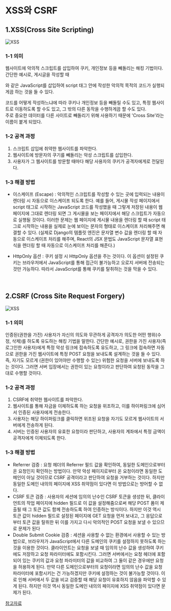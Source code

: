 # **XSS와 CSRF**

## **1.XSS(Cross Site Scripting)**
![XSS](https://img1.daumcdn.net/thumb/R1280x0/?scode=mtistory2&fname=https%3A%2F%2Fblog.kakaocdn.net%2Fdn%2Fbboce8%2FbtqOS9uboGm%2FsMXcw0bwhTvdk3Kk3cdrW0%2Fimg.png)

### **1-1 의미**
 웹사이트에 악의적 스크립트를 삽입하여 쿠키, 개인정보 등을 빼돌리는 해킹 기법이다. 간단한 예시로, 게시글을 작성할 때  
<script>...</script>와 같은 JavaScript를 삽입하여 script 태그 안에 작성한 악의적 목적의 코드가 실행되게끔 하는 것을 들 수 있다.  
 코드를 어떻게 작성하느냐에 따라 쿠키나 개인정보 등을 빼돌릴 수도 있고, 특정 웹사이트로 이동하도록 할 수도 있고, 그 밖의 다른 동작을 수행하게끔 할 수도 있다.  
 주로 중요한 데이터를 다른 사이트로 빼돌리기 위해 사용하기 때문에 'Cross Site'라는 이름이 붙게 되었다.


### **1-2 공격 과정**
1. 스크립트 삽입에 취약한 웹사이트를 파악한다.
2. 웹사이트에 방문자의 쿠기를 빼돌리는 악성 스크립트를 삽입한다.
3. 사용자가 그 웹사이트를 방문할 때마다 해당 사용자의 쿠키가 공격자에게로 전달된다.

### **1-3 해결 방법**
* 이스케이프 (Escape) : 악의적인 스크립트를 작성할 수 있는 곳에 입력되는 내용이 렌더링 시 자동으로 이스케이프 되도록 한다. 예를 들어, 게시물 작성 페이지에서 script 태그로 시작하는 JavaScript 코드를 작성했을 때 그렇게 저장된 내용이 웹 페이지에 그대로 렌더링 되면 그 게시물을 보는 페이지에서 해당 스크립트가 자동으로 실행될 것이다. 이러한 문제는 웹 페이지에 게시물 내용을 렌더링 할 때 script 태그로 시작하는 내용을 실제로 눈에 보이는 문자의 형태로 이스케이프 처리해주면 해결할 수 있다. (실제로 Django의 템플릿 엔진은 문자열 변수 값을 렌더링 할 때 자동으로 이스케이프 처리를 해주며, React의 JSX 문법도 JavaScript 문자열 표현식을 렌더링 할 때 자동으로 이스케이프 처리를 해준다.)

* HttpOnly 옵션 : 쿠키 설정 시 HttpOnly 옵션을 주는 것이다. 이 옵션이 설정된 쿠키는 브라우저에서 JavaScript를 통해 접근이 불가능하고 오로지 서버에 전송되는 것만 가능하다. 따라서 JavaScript를 통해 쿠키를 탈취하는 것을 막을 수 있다.
<br><br><br>
## **2.CSRF (Cross Site Request Forgery)**
![XSS](https://img1.daumcdn.net/thumb/R1280x0/?scode=mtistory2&fname=https%3A%2F%2Fblog.kakaocdn.net%2Fdn%2FMI6sE%2FbtqF3b1O8hW%2FFudYL6s13X3CALTRhHbWO0%2Fimg.png)

### **1-1 의미**
 인증된(권한을 가진) 사용자가 자신의 의도와 무관하게 공격자가 의도한 어떤 행위(수정, 삭제)를 하도록 유도하는 해킹 기법을 말한다. 
 간단한 예시로, 권한을 가진 사용자(즉 로그인한 사용자)에게 특정 악성 링크에 접속하도록 유도하고, 
 그 링크에 접속하면 자동으로 권한을 가진 웹사이트에 특정 POST 요청을 보내도록 설계하는 것을 들 수 있다. 
 즉, 자기도 모르게 (권한이 있어야만 수행할 수 있는) 위험한 요청을 서버에 보내도록 하는 것이다. 그러면 서버 입장에서는 권한이 있는 요청이라고 판단하여 요청된 동작을 그대로 수행할 것이다.


### **1-2 공격 과정**
1. CSRF에 취약한 웹사이트를 파악한다.
2. 웹사이트를 통해 자금을 이체하도록 하는 요청을 위조하고, 이를 하이퍼링크에 심어서 인증된 사용자에게 전송한다.
3. 사용자는 해당 하이퍼링크를 클릭하면 위조된 요청을 자기도 모르게 웹사이트의 서버에게 전송하게 된다.
4. 서버는 인증된 사용자의 유효한 요청이라 판단하고, 사용자의 계좌에서 특정 금액이 공격자에게 이체되도록 한다.

### **1-3 해결 방법**
* Referrer 검증 : 요청 헤더의 Referrer 필드 값을 확인하여, 동일한 도메인으로부터 온 요청인지 확인하는 방법이다. 만약 악성 페이지로부터 온 요청이라면 동일한 도메인이 아닐 것이므로 CSRF 공격이라고 판단하여 요청을 거부하는 것이다. 하지만 동일한 도메인 내의의 페이지에 XSS 취약점이 있다면 이 방법으로는 방어할 수 없다.
* CSRF 토큰 검증 : 사용자의 세션에 임의의 난수인 CSRF 토큰을 생성한 뒤, 클라이언트의 작업 페이지에 hidden 필드로 이 값을 설정해줌으로써 해당 POST 폼이 제출될 때 그 토큰 값도 함께 전송하도록 하여 인증하는 방식이다. 하지만 이것 역시 토큰 값이 hidden 필드로 설정된 페이지에 GET 요청을 먼저 보내고, 그 응답으로부터 토큰 값을 탈취한 뒤 이를 가지고 다시 악의적인 POST 요청을 보낼 수 있으므로 문제가 된다
* Double Submit Cookie 검증 : 세션을 사용할 수 없는 환경에서 사용할 수 있는 방법으로, 브라우저가 JavaScript에서 다른 도메인의 쿠키를 설정하지 못하도록 하는 것을 이용한 것이다. 클라이언트는 요청을 보낼 때 임의의 난수 값을 생성하여 쿠키에도 저장하고 요청 파라미터에도 포함시킨다. 그러면 서버에서는 요청 헤더에 포함되어 있는 쿠키의 값과 요청 파라미터의 값을 비교하여 그 둘이 같은 경우에만 요청을 허용하게 된다. 만약 다른 도메인으로부터의 요청이라면 임의의 난수 값을 요청 파라미터에 포함시키는 건 가능하겠지만 쿠키에 설정하는 것이 불가능할 것이다. 이로 인해 서버에서 두 값을 비교 검증할 때 해당 요청이 유효하지 않음을 파악할 수 있게 된다. 하지만 이것 역시 동일한 도메인 내의의 페이지에 XSS 취약점이 있다면 문제가 된다.

[참고자료](https://it-eldorado.tistory.com/10?category=749665)